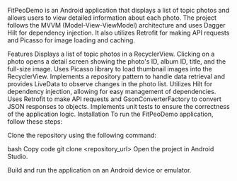 FitPeoDemo is an Android application that displays a list of topic photos and allows users to view detailed information about each photo. The project follows the MVVM (Model-View-ViewModel) architecture and uses Dagger Hilt for dependency injection. It also utilizes Retrofit for making API requests and Picasso for image loading and caching.

Features
Displays a list of topic photos in a RecyclerView.
Clicking on a photo opens a detail screen showing the photo's ID, album ID, title, and the full-size image.
Uses Picasso library to load thumbnail images into the RecyclerView.
Implements a repository pattern to handle data retrieval and provides LiveData to observe changes in the photo list.
Utilizes Hilt for dependency injection, allowing for easy management of dependencies.
Uses Retrofit to make API requests and GsonConverterFactory to convert JSON responses to objects.
Implements unit tests to ensure the correctness of the application logic.
Installation
To run the FitPeoDemo application, follow these steps:

Clone the repository using the following command:

bash
Copy code
git clone <repository_url>
Open the project in Android Studio.

Build and run the application on an Android device or emulator.
